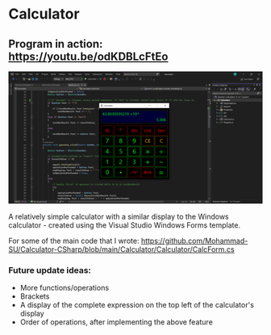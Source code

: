 # Calculator

## Program in action: https://youtu.be/odKDBLcFtEo

![Calculator - Screenshot](Calculator-screenshot.png)

A relatively simple calculator with a similar display to the Windows calculator - created using the Visual Studio Windows Forms template.

For some of the main code that I wrote:
https://github.com/Mohammad-SU/Calculator-CSharp/blob/main/Calculator/Calculator/CalcForm.cs

### Future update ideas:
- More functions/operations
- Brackets
- A display of the complete expression on the top left of the calculator's display
- Order of operations, after implementing the above feature
